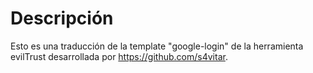 # Descripción

Esto es una traducción de la template "google-login" de la herramienta evilTrust desarrollada por https://github.com/s4vitar.
